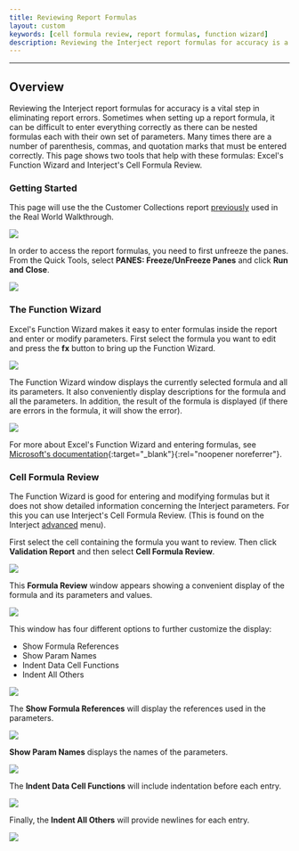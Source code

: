 ```yaml
---
title: Reviewing Report Formulas
layout: custom
keywords: [cell formula review, report formulas, function wizard]
description: Reviewing the Interject report formulas for accuracy is a vital step in eliminating report errors. This page shows two tools that help with these formulas&#58; Excel's Function Wizard and Interject's Cell Formula Review.
---
```

* * *

## Overview

Reviewing the Interject report formulas for accuracy is a vital step in eliminating report errors. Sometimes when setting up a report formula, it can be difficult to enter everything correctly as there can be nested formulas each with their own set of parameters. Many times there are a number of parenthesis, commas, and quotation marks that must be entered correctly. This page shows two tools that help with these formulas: Excel's Function Wizard and Interject's Cell Formula Review.

### Getting Started

This page will use the the Customer Collections report [previously](/wAbout/Customer-Aging.html) used in the Real World Walkthrough.

![](/images/FormulasReviews/InterjectCustomerCollections.png)
<br>

In order to access the report formulas, you need to first unfreeze the panes. From the Quick Tools, select **PANES: Freeze/UnFreeze Panes** and click **Run and Close**.

![](/images/FormulasReviews/Unfreeze.png)
<br>

### The Function Wizard

Excel's Function Wizard makes it easy to enter formulas inside the report and enter or modify parameters. First select the formula you want to edit and press the **fx** button to bring up the Function Wizard.

![](/images/FormulasReviews/SelectFX.png)
<br>

The Function Wizard window displays the currently selected formula and all its parameters. It also conveniently display descriptions for the formula and all the parameters. In addition, the result of the formula is displayed (if there are errors in the formula, it will show the error).

![](/images/FormulasReviews/FunctionWizard.png)
<br>

For more about Excel's Function Wizard and entering formulas, see [Microsoft's documentation](https://support.microsoft.com/en-au/office/using-functions-and-nested-functions-in-excel-formulas-3f4cf298-ded7-4f91-bc80-607533b65f02){:target="_blank"}{:rel="noopener noreferrer"}.

### Cell Formula Review

The Function Wizard is good for entering and modifying formulas but it does not show detailed information concerning the Interject parameters. For this you can use Interject's Cell Formula Review. (This is found on the Interject [advanced](/wGetStarted/INTERJECT-Ribbon-Menu-Items.html#advanced-menu-items) menu).

First select the cell containing the formula you want to review. Then click **Validation Report** and then select **Cell Formula Review**.

![](/images/FormulasReviews/SelectCellFormulaReview.png)
<br>

This **Formula Review** window appears showing a convenient display of the formula and its parameters and values.

![](/images/FormulasReviews/FormulaReviewWindow.png)
<br>

This window has four different options to further customize the display:

* Show Formula References
* Show Param Names
* Indent Data Cell Functions
* Indent All Others

![](/images/FormulasReviews/FormulaReviewOptions.png)
<br>

The **Show Formula References** will display the references used in the parameters.

![](/images/FormulasReviews/ShowReferences.png)
<br>

**Show Param Names** displays the names of the parameters.

![](/images/FormulasReviews/ShowParamNames.png)
<br>

The **Indent Data Cell Functions** will include indentation before each entry.

![](/images/FormulasReviews/IndentDataCellFunctions.png)
<br>

Finally, the **Indent All Others** will provide newlines for each entry.

![](/images/FormulasReviews/IndentAllOthers.png)
<br>

